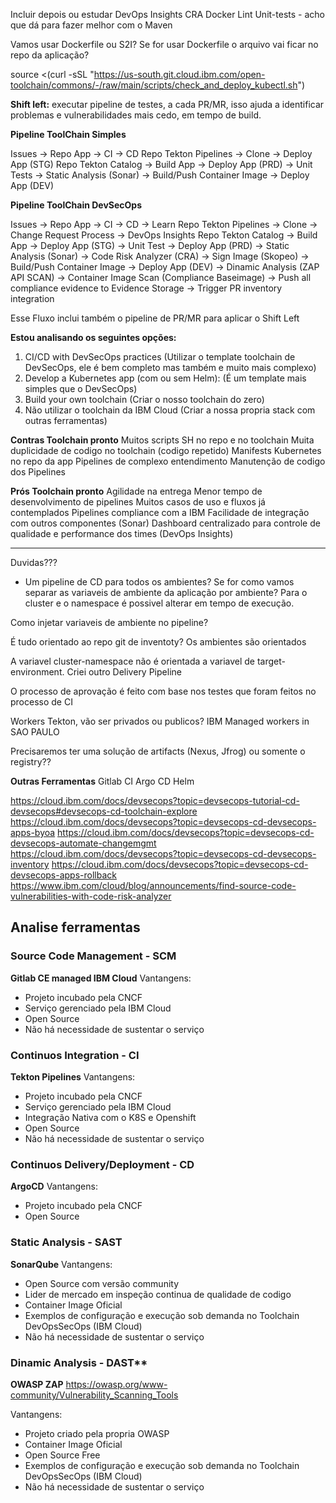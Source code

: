 Incluir depois ou estudar
DevOps Insights
CRA
Docker Lint
Unit-tests - acho que dá para fazer melhor com o Maven

Vamos usar Dockerfile ou S2I?
Se for usar Dockerfile o arquivo vai ficar no repo da aplicação?


source <(curl -sSL "https://us-south.git.cloud.ibm.com/open-toolchain/commons/-/raw/main/scripts/check_and_deploy_kubectl.sh")

**Shift left:** executar pipeline de testes, a cada PR/MR, isso ajuda a identificar problemas e vulnerabilidades mais cedo, em tempo de build.

**Pipeline ToolChain Simples**

Issues -> Repo App                -> CI                            -> CD
          Repo Tekton Pipelines       -> Clone                       -> Deploy App (STG)
          Repo Tekton Catalog         -> Build App                   -> Deploy App (PRD)
                                      -> Unit Tests
                                      -> Static Analysis (Sonar)
                                      -> Build/Push Container Image
                                      -> Deploy App (DEV)

**Pipeline ToolChain DevSecOps**

Issues -> Repo App                -> CI                                             -> CD                            -> Learn
          Repo Tekton Pipelines       -> Clone                                         -> Change Request Process        -> DevOps Insights
          Repo Tekton Catalog         -> Build App                                     -> Deploy App (STG)
                                      -> Unit Test                                     -> Deploy App (PRD)
                                      -> Static Analysis (Sonar)
                                      -> Code Risk Analyzer (CRA)
                                      -> Sign Image (Skopeo)
                                      -> Build/Push Container Image
                                      -> Deploy App (DEV)
                                      -> Dinamic Analysis (ZAP API SCAN)
                                      -> Container Image Scan (Compliance Baseimage)
                                      -> Push all compliance evidence to Evidence Storage
                                      -> Trigger PR inventory integration


Esse Fluxo inclui também o pipeline de PR/MR para aplicar o Shift Left


**Estou analisando os seguintes opções:**
1. CI/CD with DevSecOps practices (Utilizar o template toolchain de DevSecOps, ele é bem completo mas também e muito mais complexo)
2. Develop a Kubernetes app (com ou sem Helm): (É um template mais simples que o DevSecOps)
3. Build your own toolchain (Criar o nosso toolchain do zero)
5. Não utilizar o toolchain da IBM Cloud (Criar a nossa propria stack com outras ferramentas)


**Contras Toolchain pronto**
Muitos scripts SH no repo e no toolchain
Muita duplicidade de codigo no toolchain (codigo repetido)
Manifests Kubernetes no repo da app
Pipelines de complexo entendimento
Manutenção de codigo dos Pipelines

**Prós Toolchain pronto**
Agilidade na entrega
Menor tempo de desenvolvimento de pipelines
Muitos casos de uso e fluxos já contemplados
Pipelines compliance com a IBM
Facilidade de integração com outros componentes (Sonar)
Dashboard centralizado para controle de qualidade e performance dos times (DevOps Insights)


------
Duvidas???
- Um pipeline de CD para todos os ambientes?
Se for como vamos separar as variaveis de ambiente da aplicação por ambiente?
Para o cluster e o namespace é possivel alterar em tempo de execução.

Como injetar variaveis de ambiente no pipeline?

É tudo orientado ao repo git de inventoty?
Os ambientes são orientados


A variavel cluster-namespace não é orientada a variavel de target-environment.
Criei outro Delivery Pipeline

O processo de aprovação é feito com base nos testes que foram feitos no processo de CI

Workers Tekton, vão ser privados ou publicos?
IBM Managed workers in SAO PAULO


Precisaremos ter uma solução de artifacts (Nexus, Jfrog) ou somente o registry??

**Outras Ferramentas**
Gitlab CI
Argo CD
Helm



https://cloud.ibm.com/docs/devsecops?topic=devsecops-tutorial-cd-devsecops#devsecops-cd-toolchain-explore
https://cloud.ibm.com/docs/devsecops?topic=devsecops-cd-devsecops-apps-byoa
https://cloud.ibm.com/docs/devsecops?topic=devsecops-cd-devsecops-automate-changemgmt
https://cloud.ibm.com/docs/devsecops?topic=devsecops-cd-devsecops-inventory
https://cloud.ibm.com/docs/devsecops?topic=devsecops-cd-devsecops-apps-rollback
https://www.ibm.com/cloud/blog/announcements/find-source-code-vulnerabilities-with-code-risk-analyzer



## Analise ferramentas

### Source Code Management - SCM
**Gitlab CE managed IBM Cloud**
Vantangens:
- Projeto incubado pela CNCF
- Serviço gerenciado pela IBM Cloud
- Open Source
- Não há necessidade de sustentar o serviço


### Continuos Integration - CI
**Tekton Pipelines**
Vantangens:
- Projeto incubado pela CNCF
- Serviço gerenciado pela IBM Cloud
- Integração Nativa com o K8S e Openshift
- Open Source
- Não há necessidade de sustentar o serviço

### Continuos Delivery/Deployment - CD
**ArgoCD**
Vantangens:
- Projeto incubado pela CNCF
- Open Source

### Static Analysis - SAST
**SonarQube**
Vantangens:
- Open Source com versão community
- Lider de mercado em inspeção continua de qualidade de codigo
- Container Image Oficial
- Exemplos de configuração e execução sob demanda no Toolchain DevOpsSecOps (IBM Cloud)
- Não há necessidade de sustentar o serviço

### Dinamic Analysis - DAST**
**OWASP ZAP**
https://owasp.org/www-community/Vulnerability_Scanning_Tools

Vantangens:
- Projeto criado pela propria OWASP
- Container Image Oficial
- Open Source Free
- Exemplos de configuração e execução sob demanda no Toolchain DevOpsSecOps (IBM Cloud)
- Não há necessidade de sustentar o serviço